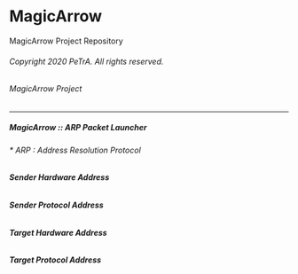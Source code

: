# MagicArrow
MagicArrow Project Repository

###### Copyright 2020 PeTrA. All rights reserved.<p>
###### MagicArrow Project<p>
------
##### **MagicArrow :: ARP Packet Launcher**
###### * ARP : Address Resolution Protocol
###### **Sender Hardware Address**
###### **Sender Protocol Address**
###### **Target Hardware Address**
###### **Target Protocol Address**
